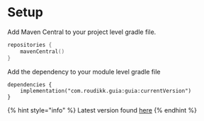 # Setup

Add Maven Central to your project level gradle file.

```kotlin
repositories {
    mavenCentral()
}
```

Add the dependency to your module level gradle file

```
dependencies {
    implementation("com.roudikk.guia:guia:currentVersion")
}
```

{% hint style="info" %}
Latest version found [here](https://github.com/roudikk/compose-navigator/releases)
{% endhint %}
